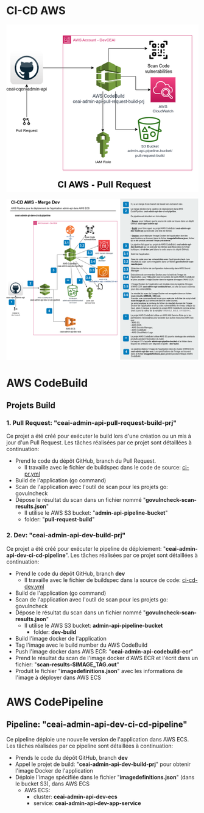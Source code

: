 # CI-CD AWS

![CI AWS - Pull Request](images/AWS-Pipelines-ceai-cqen-admin-api-pull-request.png)

![CI-CD AWS - Merge à la branch dev](images/AWS-Pipelines-ceai-cqen-admin-api-AWS-CI-CD-Merge-Dev.png)

# AWS CodeBuild

## Projets Build

### 1. Pull Request: "ceai-admin-api-pull-request-build-prj"
  Ce projet a été créé pour exécuter le build lors d'une création ou un mis à jour d'un Pull Request.
  Les tâches réalisées par ce projet sont détaillées à continuation:

- Prend le code du dépôt GitHub, branch du Pull Request.
    - Il travaille avec le fichier de buildspec dans le code de source: [ci-pr.yml](ci-pr.yml)
- Build de l'application (go command)
- Scan de l'application avec l'outil de scan pour les projets go: govulncheck
- Dépose le résultat du scan dans un fichier nommé "**govulncheck-scan-results.json**"
    - Il utilise le AWS S3 bucket: "**admin-api-pipeline-bucket**"
    - folder: "**pull-request-build**"

### 2. Dev: "ceai-admin-api-dev-build-prj"
  Ce projet a été créé pour exécuter le pipeline de déploiement: "**ceai-admin-api-dev-ci-cd-pipeline**".
  Les tâches réalisées par ce projet sont détaillées à continuation:

  - Prend le code du dépôt GitHub, branch **dev**
    - Il travaille avec le fichier de buildspec dans la source de code: [ci-cd-dev.yml](ci-cd-dev.yml)
  - Build de l'application (go command)
  - Scan de l'application avec l'outil de scan pour les projets go: govulncheck
  - Dépose le résultat du scan dans un fichier nommé "**govulncheck-scan-results.json**"
    - Il utilise le AWS S3 bucket: **admin-api-pipeline-bucket**
      - folder: **dev-build**
  - Build l'image docker de l'application
  - Tag l'image avec le build number du AWS CodeBuild
  - Push l'image docker dans AWS ECR: "**ceai-admin-api-codebuild-ecr**"
  - Prend le résultat du scan de l'image docker d'AWS ECR et l'écrit dans un fichier: "**scan-results-$IMAGE_TAG.out**"
  - Produit le fichier "**imagedefinitions.json**" avec les informations de l'image à déployer dans AWS ECS

# AWS CodePipeline

## Pipeline: "ceai-admin-api-dev-ci-cd-pipeline"
  Ce pipeline déploie une nouvelle version de l'application dans AWS ECS. 
  Les tâches réalisées par ce pipeline sont détaillées à continuation:

  - Prends le code du dépôt GitHub, branch **dev**
  - Appel le projet de build: "**ceai-admin-api-dev-build-prj**" pour obtenir l'image Docker de l'application
  - Déploie l'image spécifiée dans le fichier "**imagedefinitions.json**" (dans le bucket S3), dans AWS ECS
    - AWS ECS: 
      - cluster: **ceai-admin-api-dev-ecs**
      - service: **ceai-admin-api-dev-app-service**

